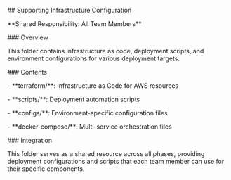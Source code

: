 \## Supporting Infrastructure Configuration

\*\*Shared Responsibility: All Team Members\*\*



\### Overview

This folder contains infrastructure as code, deployment scripts, and environment configurations for various deployment targets.



\### Contents

\- \*\*terraform/\*\*: Infrastructure as Code for AWS resources

\- \*\*scripts/\*\*: Deployment automation scripts

\- \*\*configs/\*\*: Environment-specific configuration files

\- \*\*docker-compose/\*\*: Multi-service orchestration files



\### Integration

This folder serves as a shared resource across all phases, providing deployment configurations and scripts that each team member can use for their specific components.

